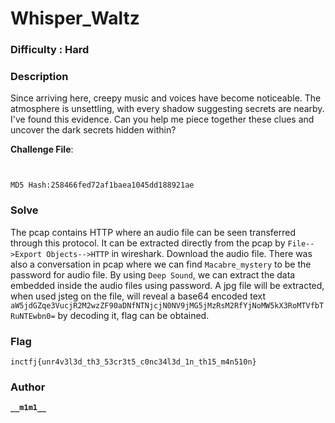 # Whisper_Waltz

### Difficulty : Hard

### Description
Since arriving here, creepy music and voices have become noticeable. The atmosphere is unsettling, with every shadow suggesting secrets are nearby. I've found this evidence. Can you help me piece together these clues and uncover the dark secrets hidden within? 


**Challenge File**:
```
```
```
```

```MD5 Hash:258466fed72af1baea1045dd188921ae```

### Solve
The pcap contains HTTP where an audio file can be seen transferred through this protocol. It can be extracted directly from the pcap by `File-->Export Objects-->HTTP` in wireshark. Download the audio file.
There was also a conversation in pcap where we can find `Macabre_mystery` to be the password for audio file.
By using `Deep Sound`, we can extract the data embedded inside the audio files using password.
A jpg file will be extracted, when used jsteg on the file, will reveal a base64 encoded text
`aW5jdGZqe3VucjR2M2wzZF90aDNfNTNjcjN0NV9jMG5jMzRsM2RfYjNoMW5kX3RoMTVfbTRuNTEwbn0=`
by decoding it, flag can be obtained.

### Flag

```
inctfj{unr4v3l3d_th3_53cr3t5_c0nc34l3d_1n_th15_m4n510n}
```

### Author
**```__m1m1__```**